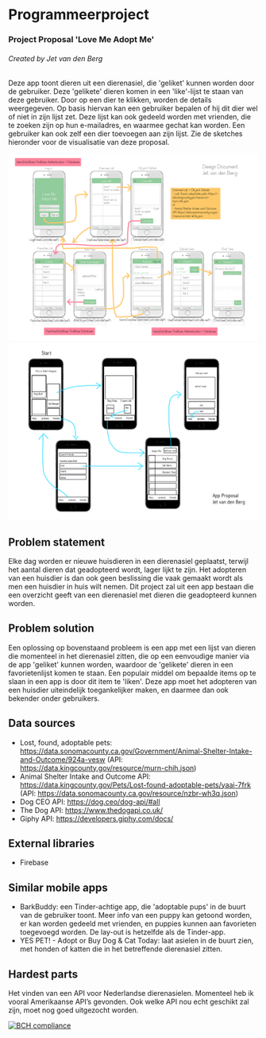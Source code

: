 # Programmeerproject

### Project Proposal 'Love Me Adopt Me'
###### Created by Jet van den Berg

Deze app toont dieren uit een dierenasiel, die 'geliket' kunnen worden door de gebruiker. Deze 'gelikete' dieren komen in een 'like'-lijst te staan van deze gebruiker. Door op een dier te klikken, worden de details weergegeven. Op basis hiervan kan een gebruiker bepalen of hij dit dier wel of niet in zijn lijst zet. Deze lijst kan ook gedeeld worden met vrienden, die te zoeken zijn op hun e-mailadres, en waarmee gechat kan worden. Een gebruiker kan ook zelf een dier toevoegen aan zijn lijst. Zie de sketches hieronder voor de visualisatie van deze proposal.

![](doc/Design%20Document.jpg)
![](doc/App-Proposal.jpg)

## Problem statement

Elke dag worden er nieuwe huisdieren in een dierenasiel geplaatst, terwijl het aantal dieren dat geadopteerd wordt, lager lijkt te zijn. Het adopteren van een huisdier is dan ook geen beslissing die vaak gemaakt wordt als men een huisdier in huis wilt nemen. Dit project zal uit een app bestaan die een overzicht geeft van een dierenasiel met dieren die geadopteerd kunnen worden.

## Problem solution

Een oplossing op bovenstaand probleem is een app met een lijst van dieren die momenteel in het dierenasiel zitten, die op een eenvoudige manier via de app 'geliket' kunnen worden, waardoor de 'gelikete' dieren in een favorietenlijst komen te staan. Een populair middel om bepaalde items op te slaan in een app is door dit item te 'liken'. Deze app moet het adopteren van een huisdier uiteindelijk toegankelijker maken, en daarmee dan ook bekender onder gebruikers.

## Data sources
* Lost, found, adoptable pets: https://data.sonomacounty.ca.gov/Government/Animal-Shelter-Intake-and-Outcome/924a-vesw (API: https://data.kingcounty.gov/resource/murn-chih.json)
* Animal Shelter Intake and Outcome API: https://data.kingcounty.gov/Pets/Lost-found-adoptable-pets/yaai-7frk (API: https://data.sonomacounty.ca.gov/resource/nzbr-wh3q.json)
* Dog CEO API: https://dog.ceo/dog-api/#all
* The Dog API: https://www.thedogapi.co.uk/
* Giphy API: https://developers.giphy.com/docs/

## External libraries
* Firebase

## Similar mobile apps
* BarkBuddy: een Tinder-achtige app, die 'adoptable pups' in de buurt van de gebruiker toont. Meer info van een puppy kan getoond worden, er kan worden gedeeld met vrienden, en puppies kunnen aan favorieten toegevoegd worden. De lay-out is hetzelfde als de Tinder-app.
* YES PET! - Adopt or Buy Dog & Cat Today: laat asielen in de buurt zien, met honden of katten die in het betreffende dierenasiel zitten.

## Hardest parts
Het vinden van een API voor Nederlandse dierenasielen. Momenteel heb ik vooral Amerikaanse API’s gevonden. Ook welke API nou echt geschikt zal zijn, moet nog goed uitgezocht worden.

[![BCH compliance](https://bettercodehub.com/edge/badge/jetvdberg/Programmeerproject?branch=master)](https://bettercodehub.com/)
